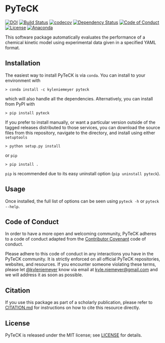 # PyTeCK

[![DOI](https://zenodo.org/badge/53542212.svg)](https://zenodo.org/badge/latestdoi/53542212)
[![Build Status](https://travis-ci.org/kyleniemeyer/PyTeCK.svg?branch=master)](https://travis-ci.org/kyleniemeyer/PyTeCK)
[![codecov](https://codecov.io/gh/kyleniemeyer/PyTeCK/branch/master/graph/badge.svg)](https://codecov.io/gh/kyleniemeyer/PyTeCK)
[![Dependency Status](https://dependencyci.com/github/kyleniemeyer/PyTeCK/badge)](https://dependencyci.com/github/kyleniemeyer/PyTeCK)
[![Code of Conduct](https://img.shields.io/badge/code%20of%20conduct-contributor%20covenant-green.svg)](http://contributor-covenant.org/version/1/4/)
[![License](https://img.shields.io/badge/license-MIT-blue.svg)](https://opensource.org/licenses/MIT)
[![Anaconda](https://anaconda.org/kyleniemeyer/pyteck/badges/version.svg)](https://anaconda.org/kyleniemeyer/pyteck)

This software package automatically evaluates the performance of a chemical kinetic
model using experimental data given in a specified YAML format.

## Installation

The easiest way to install PyTeCK is via `conda`. You can install to your environment with

    > conda install -c kyleniemeyer pyteck

which will also handle all the dependencies. Alternatively, you can install from
PyPI with

    > pip install pyteck

If you prefer to install manually, or want a particular version outside of the
tagged releases distributed to those services, you can download the source files
from this repository, navigate to the directory, and install using either `setuptools`

    > python setup.py install

or `pip`

    > pip install .

`pip` is recommended due to its easy uninstall option (`pip uninstall pyteck`).

## Usage

Once installed, the full list of options can be seen using `pyteck -h` or `pyteck --help`.

## Code of Conduct

In order to have a more open and welcoming community, PyTeCK adheres to a code of
conduct adapted from the [Contributor Covenant](http://contributor-covenant.org) code of conduct.

Please adhere to this code of conduct in any interactions you have in the PyTeCK community.
It is strictly enforced on all official PyTeCK repositories, websites, and resources.
If you encounter someone violating these terms, please let
[@kyleniemeyer](https://github.com/kyleniemeyer) know via email at <kyle.niemeyer@gmail.com>
and we will address it as soon as possible.

## Citation

If you use this package as part of a scholarly publication, please refer to
[CITATION.md](https://github.com/kyleniemeyer/PyTeCK/blob/master/CITATION.md)
for instructions on how to cite this resource directly.

## License

PyTeCK is released under the MIT license; see
[LICENSE](https://github.com/kyleniemeyer/PyTeCK/blob/master/LICENSE) for details.
